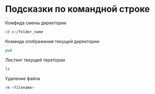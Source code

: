# Подсказки по командной строке

Комфнда смены директории
```sh
cd c:/folder_name
```
Команда отображения текущей директории
```sh
pwd
```
Листинг текущей теретории
```sh
ls
```
Удаление файла
```sh
rm <filename>
```
